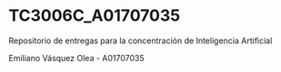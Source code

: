 # TC3006C_A01707035
Repositorio de entregas para la concentración de Inteligencia Artificial

Emiliano Vásquez Olea - A01707035
